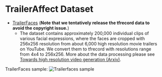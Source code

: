 # TrailerAffect Dataset

* [TrailerFaces](https://data.vision.ee.ethz.ch/zzhiwu/trailerFaces-tfrecords.zip) (**Note that we tentatively release the tfrecord data to avoid the copyright issue.**)
  * The dataset contains approximately 200,000 individual clips of various facial expressions, where the faces are cropped with 256x256 resolution from about 6,000 high resolution movie trailers on YouTube. We convert them to tfrecord with resolutions range from 4x4 to 256x256. More about the data processing please see [Towards high resolution video generation (Arxiv)](https://arxiv.org/pdf/1810.02419.pdf). 
  

TrailerFaces sample:
![Trailerfaces sample](https://github.com/musikisomorphie/swd/blob/master/progressive_training/trailer_faces_samples.png)
